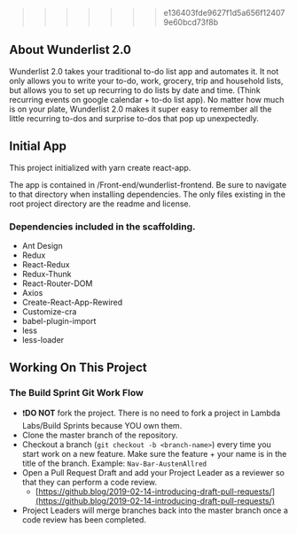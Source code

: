 
>>>>>>> e136403fde9627f1d5a656f124079e60bcd73f8b
## About Wunderlist 2.0

Wunderlist 2.0 takes your traditional to-do list app and automates it. It not only allows you to write your to-do, work, grocery, trip and household lists, but allows you to set up recurring to do lists by date and time. (Think recurring events on google calendar + to-do list app). No matter how much is on your plate, Wunderlist 2.0 makes it super easy to remember all the little recurring to-dos and surprise to-dos that pop up unexpectedly.

## Initial App

This project initialized with yarn create react-app.

The app is contained in /Front-end/wunderlist-frontend. Be sure to navigate to that directory when installing dependencies. The only files existing in the root project directory are the readme and license.

### Dependencies included in the scaffolding.

- Ant Design
- Redux
- React-Redux
- Redux-Thunk
- React-Router-DOM
- Axios
- Create-React-App-Rewired
- Customize-cra
- babel-plugin-import
- less
- less-loader

## Working On This Project

### **The Build** Sprint **Git Work Flow**

- ❗️**DO NOT** fork the project. There is no need to fork a project in Lambda Labs/Build Sprints because YOU own them.
- Clone the master branch of the repository.
- Checkout a branch (`git checkout -b <branch-name>`) every time you start work on a new feature.  Make sure the feature + your name is in the title of the branch.  Example: `Nav-Bar-AustenAllred`
- Open a Pull Request Draft and add your Project Leader as a reviewer so that they can perform a code review.
    - [https://github.blog/2019-02-14-introducing-draft-pull-requests/](https://github.blog/2019-02-14-introducing-draft-pull-requests/)
- Project Leaders will merge branches back into the master branch once a code review has been completed.
